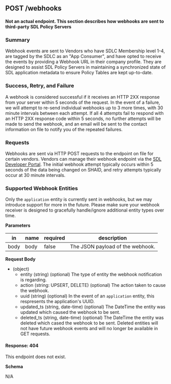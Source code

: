 ## POST /webhooks

#### Not an actual endpoint. This section describes how webhooks are sent to third-party SDL Policy Servers

 ### Summary
 Webhook events are sent to Vendors who have SDLC Membership level 1-4, are tagged by the SDLC as an "App Consumer", and have opted to receive the events by providing a Webhook URL in their company profile. They are designed to assist SDL Policy Servers in maintaining a synchronized state of SDL application metadata to ensure Policy Tables are kept up-to-date.

 ### Success, Retry, and Failure
 A webhook is considered successful if it receives an HTTP 2XX response from your server within 5 seconds of the request. In the event of a failure, we will attempt to re-send individual webhooks up to 3 more times, with 30 minute intervals between each attempt. If all 4 attempts fail to respond with an HTTP 2XX response code within 5 seconds, no further attempts will be made to send the webhook, and an email will be sent to the contact information on file to notify you of the repeated failures.

 ### Requests
 Webhooks are sent via HTTP POST requests to the endpoint on file for certain vendors. Vendors can manage their webhook endpoint via the [SDL Developer Portal](https://smartdevicelink.com). The initial webhook attempt typically occurs within 5 seconds of the data being changed on SHAID, and retry attempts typically occur at 30 minute intervals.

 ### Supported Webhook Entities
 Only the `application` entity is currently sent in webhooks, but we may introduce support for more in the future. Please make sure your webhook receiver is designed to gracefully handle/ignore additional entity types over time.

**Parameters**

| in   | name | required | description                      |
|------|------|----------|----------------------------------|
| body | body | false    | The JSON payload of the webhook. |

**Request Body**

- (object)
  - entity (string) (optional) The type of entity the webhook notification is regarding.
  - action (string: UPSERT, DELETE) (optional) The action taken to cause the webhook.
  - uuid (string) (optional) In the event of an `application` entity, this respresents the application's UUID.
  - updated_ts (string, date-time) (optional) The DateTime the entity was updated which caused the webhook to be sent.
  - deleted_ts (string, date-time) (optional) The DateTime the entity was deleted which cased the webhook to be sent. Deleted entities will not have future webhook events and will no longer be available in GET requests.

#### Response: 404

This endpoint does not exist.

**Schema**

N/A